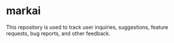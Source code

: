 # markai
This repository is used to track user inquiries, suggestions, feature requests, bug reports, and other feedback.
